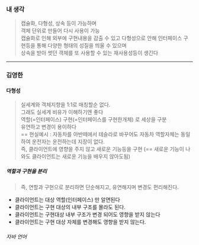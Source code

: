 ### 내 생각
> 캡슐화, 다형성, 상속 등이 가능하며  
> 객체 단위로 만들어 다시 사용이 가능  
> 캡슐화로 인해 외부에 구현내용을 감출 수 있고
> 다형성으로 안해 인터페이스 구현등을 통해 다양한 형태의 성질을 띄울 수 있으며  
> 상속을 받아 썻던 객체를 또 사용할 수 있는 재사용성등이 생긴다

---

### 김영한
#### 다형성
> 실세계와 객체지향을 1:1로 매칭할순 없다.  
> 그래도 실세계 비유가 이해하기엔 좋다  
> 역할(=인터페이스) 구현(=인터페이스를 구현한개체) 로 세상을 구분  
> 유연하고 변경이 용이하다  
> == 현실예시 : 자동차를 아반떼에서 테슬라로 바꾸어도 자동차 역할자체는 동일하여 운전자는 운전하는데 지장이 없다.  
> 즉, 클라이언트에 영향을 주지 않고 새로운 기능등을 구현 (== 새로운 기능이 나와도 클라이언트는 새로운 기능을 배우지 않아도됨)
##### 역할과 구현을 분리
> 즉, 연할과 구현으로 분리하면 단순해지고, 유연해지며 변경도 편리해진다.
 - 클라이언트는 대상 역할(인터페이스) 만 알면된다
 - 클라이언트는 구현 대상의 내부 구조를 몰라도 된다.
 - 클라이언트는 구현대상 내부 구조가 변경 되어도 영향을 받지 않는다
 - 클라이언트는 구현 대상 자체를 변경해도 영향을 받지 않는다.
###### 자바 언어

